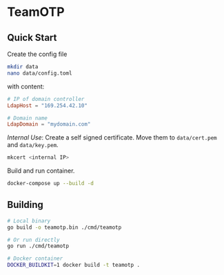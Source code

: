 # TeamOTP
## Quick Start
Create the config file
```sh
mkdir data
nano data/config.toml
```

with content:
```toml
# IP of domain controller
LdapHost = "169.254.42.10"

# Domain name
LdapDomain = "mydomain.com"
```

_Internal Use_: Create a self signed certificate.
Move them to `data/cert.pem` and `data/key.pem`.
```sh
mkcert <internal IP>
```

Build and run container.
```sh
docker-compose up --build -d
```

## Building
```sh
# Local binary
go build -o teamotp.bin ./cmd/teamotp

# Or run directly
go run ./cmd/teamotp

# Docker container
DOCKER_BUILDKIT=1 docker build -t teamotp .
```
